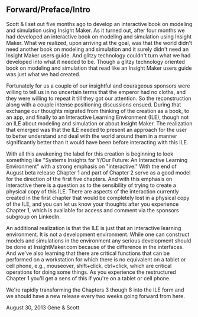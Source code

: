 ## Forward/Preface/Intro ##

Scott & I set out five months ago to develop an interactive book on modeling and simulation using Insight Maker. As it turned out, after four months we had developed an interactive book on modeling and simulation using Insight Maker. What we realized, upon arriving at the goal, was that the world didn't need another book on modeling and simulation and it surely didn't need an Insight Maker users guide. And glitzy technology couldn't turn what we had developed into what it needed to be. Though a glitzy technology oriented book on modeling and simulation that read like an Insight Maker users guide was just what we had created.

Fortunately for us a couple of our insightful and courageous sponsors were willing to tell us in no uncertain terms that the emperor had no cloths, and they were willing to repeat it till they got our attention. So the reconstruction along with a couple intense positioning discussions ensued. During that exchange our thoughts migrated from thinking of the creation as a book, to an app, and finally to an Interactive Learning Environment (ILE), though not an ILE about modeling and simulation or about Insight Maker. The realization that emerged was that the ILE needed to present an approach for the user to better understand and deal with the world around them in a manner significantly better than it would have been before interacting with this ILE.

With all this awakening the label for this creation is beginning to look something like "Systems Insights for Y/Our Future: An Interactive Learning Environment" with a strong emphasis on "interactive." With the end of August beta release Chapter 1 and part of Chapter 2 serve as a good model for the direction of the first five chapters. And with this emphasis on interactive there is a question as to the sensibility of trying to create a physical copy of this ILE. There are aspects of the interaction currently created in the first chapter that would be completely lost in a physical copy of the ILE, and you can let us know your thoughts after you experience Chapter 1, which is available for access and comment via the sponsors subgroup on LinkedIn.

An additional realization is that the ILE is just that an interactive learning environment. It is not a development environment. While one can construct models and simulations in the environment any serious development should be done at InsightMaker.com because of the difference in the interfaces. And we've also learning that there are critical functions that can be performed on a workstation for which there is no equivalent on a tablet or cell phone, e.g., mouseover, shift+click, ctrl+click, which are critical operations for doing some things. As you experience the restructured Chapter 1 you'll get a sens of this if you're on a tablet or cell phone.

We're rapidly transforming the Chapters 3 though 8 into the ILE form and we should have a new release every two weeks going forward from here.

August 30, 2013
Gene & Scott


